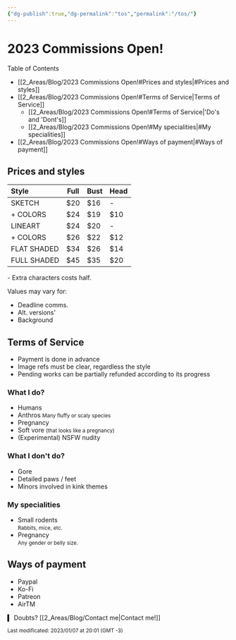 ```yaml
---
{"dg-publish":true,"dg-permalink":"tos","permalink":"/tos/"}
---
```


<!-- NÃO ESQUEÇA DE TROCAR A DATA DE MODIFICAÇÃO! -->

# 2023 Commissions Open!

Table of Contents

- [[2_Areas/Blog/2023 Commissions Open!#Prices and styles|#Prices and styles]]
- [[2_Areas/Blog/2023 Commissions Open!#Terms of Service|Terms of Service]]
	- [[2_Areas/Blog/2023 Commissions Open!#Terms of Service|'Do's and 'Dont's]]
	- [[2_Areas/Blog/2023 Commissions Open!#My specialities|#My specialities]]
- [[2_Areas/Blog/2023 Commissions Open!#Ways of payment|#Ways of payment]]


## Prices and styles

| Style          | Full | Bust | Head |
| :--------------| ---- | ---- | ---- |
| SKETCH         | $20  | $16  | -   |
| + COLORS      | $24  | $19  | $10 |
| LINEART        | $24  | $20  | -   |
| + COLORS      | $26  | $22  | $12 |
| FLAT SHADED    | $34  | $26  | $14 |
| FULL SHADED    | $45  | $35  | $20 |

\- Extra characters costs half.  

Values may vary for:  
- Deadline comms.
- Alt. versions'
- Background

## Terms of Service					
- Payment is done in advance
- Image refs must be clear, regardless the style
- Pending works can be partially refunded according to its progress

### What I do?
- Humans
- Anthros
<small>Many fluffy or scaly species</small>
- Pregnancy
- Soft vore <small>(that looks like a pregnancy)</small>
- (Experimental) NSFW nudity

### What I don't do?  
- Gore
- Detailed paws / feet
- Minors involved in kink themes

### My specialities
- Small rodents<br><small>Rabbits, mice, etc.</small>
- Pregnancy<br><small>Any gender or belly size.</small>

## Ways of payment
- Paypal
- Ko-Fi
- Patreon
- AirTM

▍ Doubts? [[2_Areas/Blog/Contact me|Contact me!]]

<sub>Last modificated: 2023/01/07 at 20:01 (GMT -3)</sub>